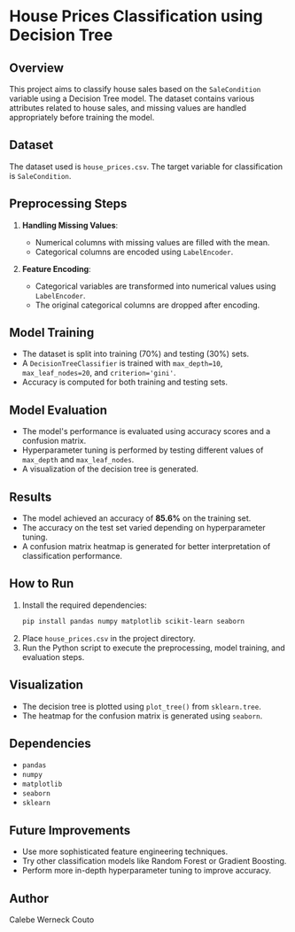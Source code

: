 # House Prices Classification using Decision Tree

## Overview
This project aims to classify house sales based on the `SaleCondition` variable using a Decision Tree model. The dataset contains various attributes related to house sales, and missing values are handled appropriately before training the model.

## Dataset
The dataset used is `house_prices.csv`. The target variable for classification is `SaleCondition`.

## Preprocessing Steps
1. **Handling Missing Values**:
   - Numerical columns with missing values are filled with the mean.
   - Categorical columns are encoded using `LabelEncoder`.
   
2. **Feature Encoding**:
   - Categorical variables are transformed into numerical values using `LabelEncoder`.
   - The original categorical columns are dropped after encoding.

## Model Training
- The dataset is split into training (70%) and testing (30%) sets.
- A `DecisionTreeClassifier` is trained with `max_depth=10`, `max_leaf_nodes=20`, and `criterion='gini'`.
- Accuracy is computed for both training and testing sets.

## Model Evaluation
- The model's performance is evaluated using accuracy scores and a confusion matrix.
- Hyperparameter tuning is performed by testing different values of `max_depth` and `max_leaf_nodes`.
- A visualization of the decision tree is generated.

## Results
- The model achieved an accuracy of **85.6%** on the training set.
- The accuracy on the test set varied depending on hyperparameter tuning.
- A confusion matrix heatmap is generated for better interpretation of classification performance.

## How to Run
1. Install the required dependencies:
   ```bash
   pip install pandas numpy matplotlib scikit-learn seaborn
   ```
2. Place `house_prices.csv` in the project directory.
3. Run the Python script to execute the preprocessing, model training, and evaluation steps.

## Visualization
- The decision tree is plotted using `plot_tree()` from `sklearn.tree`.
- The heatmap for the confusion matrix is generated using `seaborn`.

## Dependencies
- `pandas`
- `numpy`
- `matplotlib`
- `seaborn`
- `sklearn`

## Future Improvements
- Use more sophisticated feature engineering techniques.
- Try other classification models like Random Forest or Gradient Boosting.
- Perform more in-depth hyperparameter tuning to improve accuracy.

## Author
Calebe Werneck Couto

